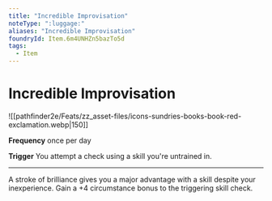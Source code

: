 ```yaml
---
title: "Incredible Improvisation"
noteType: ":luggage:"
aliases: "Incredible Improvisation"
foundryId: Item.6m4UNHZn5bazTo5d
tags:
  - Item
---
```


# Incredible Improvisation
![[pathfinder2e/Feats/zz_asset-files/icons-sundries-books-book-red-exclamation.webp|150]]

**Frequency** once per day

**Trigger** You attempt a check using a skill you're untrained in.

* * *

A stroke of brilliance gives you a major advantage with a skill despite your inexperience. Gain a +4 circumstance bonus to the triggering skill check.

